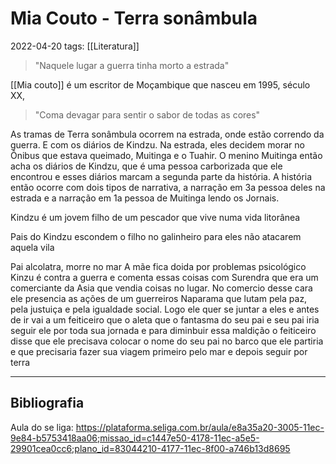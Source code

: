 # Mia Couto - Terra sonâmbula
2022-04-20
tags: [[Literatura]]

> "Naquele lugar a guerra tinha morto a estrada"

[[Mia couto]] é um escritor de Moçambique que nasceu em 1995, século XX, 

> "Coma devagar para sentir o sabor de todas as cores"

 As tramas de Terra sonâmbula ocorrem na estrada, onde estão correndo da guerra. E com os diários de Kindzu. Na estrada,  eles decidem morar no Ônibus que estava queimado, Muitinga e o Tuahir. O menino Muitinga então acha os diários de Kindzu, que é uma pessoa carborizada que ele encontrou e esses diários marcam a segunda parte da história. A história então ocorre com dois tipos de narrativa, a narração em 3a pessoa deles na estrada e a narração em 1a pessoa de Muitinga lendo os Jornais.

Kindzu é um jovem filho de um pescador que vive numa vida litorânea 

Pais do Kindzu escondem o filho no galinheiro para eles não atacarem aquela vila

Pai alcolatra, morre no mar
A mãe fica doida por problemas psicológico
Kinzu é contra a guerra e comenta essas coisas com Surendra que era um comerciante da Asia que vendia coisas no lugar.
No comercio desse cara ele presencia as ações de um guerreiros Naparama que lutam pela paz, pela justuiça e pela igualdade social. Logo ele quer se juntar a eles e antes de ir vai a um feiticeiro que o aleta que o fantasma do seu pai e seu pai iria seguir ele por toda sua jornada e para diminbuir essa maldição o feiticeiro disse que ele precisava colocar o nome do seu pai no barco que ele partiria e que precisaria fazer sua viagem primeiro pelo mar e depois seguir por terra

-----------------------------------------------
## Bibliografia

Aula do se liga:
https://plataforma.seliga.com.br/aula/e8a35a20-3005-11ec-9e84-b5753418aa06;missao_id=c1447e50-4178-11ec-a5e5-29901cea0cc6;plano_id=83044210-4177-11ec-8f00-a746b13d8695